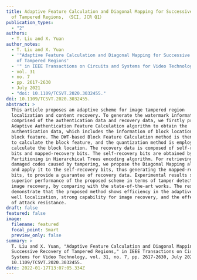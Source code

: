 ```yaml
---
title: Adaptive Feature Calculation and Diagonal Mapping for Successive Recovery
  of Tampered Regions, （SCI, JCR Q1）
publication_types:
  - "2"
authors:
  - T. Liu and X. Yuan
author_notes:
  - T. Liu and X. Yuan
  - '"Adaptive Feature Calculation and Diagonal Mapping for Successive Recovery
    of Tampered Regions'
  - '" in IEEE Transactions on Circuits and Systems for Video Technology'
  - vol. 31
  - no. 7
  - pp. 2617-2630
  - July 2021
  - "doi: 10.1109/TCSVT.2020.3032455."
doi: 10.1109/TCSVT.2020.3032455.
abstract: >
  This article proposes an adaptive scheme for image tampered region
  localization and content recovery. To generate the watermark information
  comprised of the authentication data and recovery data, we firstly propose the
  Adaptive Authentication Feature Calculation algorithm to obtain the
  authentication data, which includes the information of block location and
  block feature. The DWT-based Block Feature Calculation method is then proposed
  to calculate the block feature, and the quantization method is employed to
  calculate the block location. The recovery data is composed of self-recovery
  bits and mapped-recovery bits. The self-recovery bits are obtained by the Set
  Partitioning in Hierarchical Trees encoding algorithm. For retrieving the
  damaged codes caused by tampering, we propose the Diagonal Mapping algorithm
  and apply it to the self-recovery bits, thus generating the mapped-recovery
  bits, to provide a guarantee of recovery data. Experimental results show the
  superior performance of the proposed scheme in terms of tamper detection and
  image recovery, by comparing with the state-of-the-art works. The results
  demonstrate that the proposed method shows efficiency in the adaptiveness,
  well localization, strong capability for image recovery, and the effectiveness
  of attack resistance.
draft: false
featured: false
image:
  filename: featured
  focal_point: Smart
  preview_only: false
summary: >
  T. Liu and X. Yuan, "Adaptive Feature Calculation and Diagonal Mapping for
  Successive Recovery of Tampered Regions," in IEEE Transactions on Circuits and
  Systems for Video Technology, vol. 31, no. 7, pp. 2617-2630, July 2021, doi:
  10.1109/TCSVT.2020.3032455.
date: 2022-01-17T13:07:05.334Z
---
```

